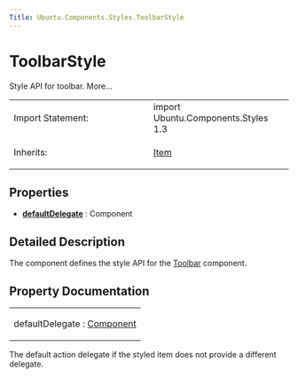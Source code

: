 ```yaml
---
Title: Ubuntu.Components.Styles.ToolbarStyle
---
```

        
ToolbarStyle
============

<span class="subtitle"></span>
Style API for toolbar. More...

<table>
<colgroup>
<col width="50%" />
<col width="50%" />
</colgroup>
<tbody>
<tr class="odd">
<td>Import Statement:</td>
<td>import Ubuntu.Components.Styles 1.3</td>
</tr>
<tr class="even">
<td>Inherits:</td>
<td><p><a href="../../sdk-14.10/QtQuick.Item.md">Item</a></p></td>
</tr>
</tbody>
</table>

<span id="properties"></span>
Properties
----------

-   ****[defaultDelegate](#defaultDelegate-prop)**** : Component

<span id="details"></span>
Detailed Description
--------------------

The component defines the style API for the [Toolbar](../Ubuntu.Components.Toolbar.md) component.

Property Documentation
----------------------

<table>
<colgroup>
<col width="100%" />
</colgroup>
<tbody>
<tr class="odd">
<td><p><span id="defaultDelegate-prop"></span><span class="name">defaultDelegate</span> : <span class="type"><a href="../../sdk-14.10/QtQml.Component.md">Component</a></span></p></td>
</tr>
</tbody>
</table>

The default action delegate if the styled item does not provide a different delegate.


